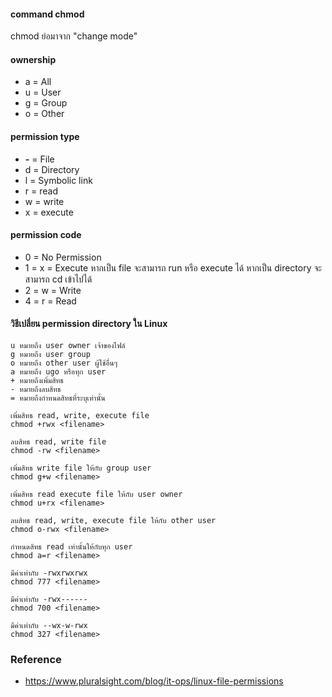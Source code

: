 #### command chmod 

chmod ย่อมาจาก "change mode"

#### ownership

- a = All
- u = User 
- g = Group
- o = Other

#### permission type

- <strong>-</strong> = File
- d = Directory
- l = Symbolic link
- r = read
- w = write
- x = execute

#### permission code

- 0 = No Permission
- 1 = x = Execute หากเป็น file จะสามารถ run หรือ execute ได้ หากเป็น directory จะสามารถ cd เข้าไปได้
- 2 = w = Write
- 4 = r = Read


#### วิธีเปลี่ยน permission directory ใน Linux

    
    u หมายถึง user owner เจ้าของไฟล์
    g หมายถึง user group
    o หมายถึง other user ผู้ใช้อื่นๆ
    a หมายถึง ugo หรือทุก user
    + หมายถึงเพิ่มสิทธ
    - หมายถึงลบสิทธ
    = หมายถึงกำหนดสิทธที่ระบุเท่านั้น 
    
    เพิ่มสิทธ read, write, execute file
    chmod +rwx <filename>
  
    ลบสิทธ read, write file
    chmod -rw <filename>
  
    เพิ่มสิทธ write file ให้กับ group user 
    chmod g+w <filename>
    
    เพิ่มสิทธ read execute file ให้กับ user owner 
    chmod u+rx <filename>
    
    ลบสิทธ read, write, execute file ให้กับ other user
    chmod o-rwx <filename>
  
    กำหนดสิทธ read เท่านั้นให้กับทุก user
    chmod a=r <filename>
  
    มีค่าเท่ากับ -rwxrwxrwx
    chmod 777 <filename>
    
    มีค่าเท่ากับ -rwx------
    chmod 700 <filename>
    
    มีค่าเท่ากับ --wx-w-rwx
    chmod 327 <filename>
  
### Reference

- https://www.pluralsight.com/blog/it-ops/linux-file-permissions
